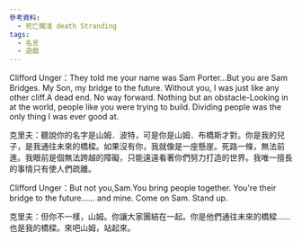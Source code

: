 ```yaml
---
參考資料:
  - 死亡擱淺 death Stranding
tags:
  - 名言
  - 遊戲
---
```

Clifford Unger：They told me your name was Sam Porter...But you are Sam Bridges.
My Son, my bridge to the future. Without you, I was just like any other cliff.A dead end. No way forward. Nothing but an obstacle-Looking in at the world, people like you were trying to build. Dividing people was the only thing I was ever good at.

克里夫：聽說你的名字是山姆．波特，可是你是山姆．布橋斯才對。你是我的兒子，是我通往未來的橋樑。如果沒有你，我就像是一座懸崖。死路一條，無法前進。我眼前是個無法跨越的障礙，只能遠遠看著你們努力打造的世界。我唯一擅長的事情只有使人們疏離。

Clifford Unger：But not you,Sam.You bring people together. You're their bridge to the future...... and mine. Come on Sam. Stand up.

克里夫：但你不一樣，山姆。你讓大家團結在一起。你是他們通往未來的橋樑......也是我的橋樑。來吧山姆，站起來。